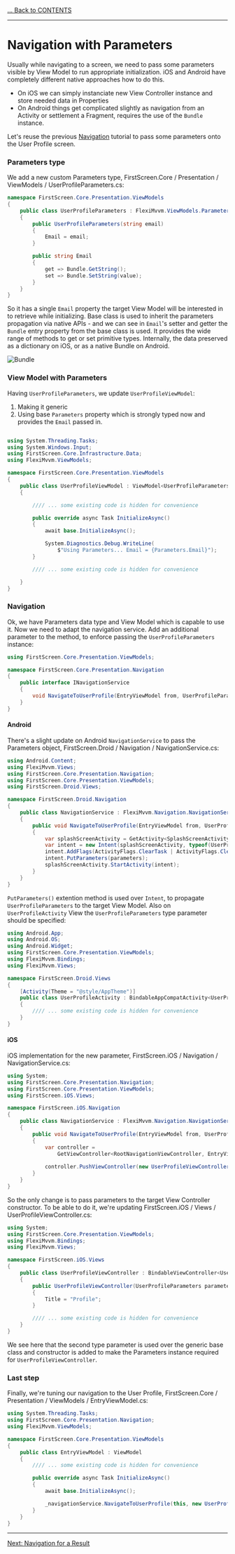 [... Back to CONTENTS](index.md)

---

# Navigation with Parameters

Usually while navigating to a screen, we need to pass some parameters visible by View Model to run appropriate initialization. iOS and Android have completely different native approaches how to do this.
- On iOS we can simply instanciate new View Controller instance and store needed data in Properties
- On Android things get complicated slightly as navigation from an Activity or settlement a Fragment, requires the use of the ``Bundle`` instance.

Let's reuse the previous [Navigation](001-introduction-03-navigation.md) tutorial to pass some parameters onto the User Profile screen.

### Parameters type

We add a new custom Parameters type, FirstScreen.Core / Presentation / ViewModels / UserProfileParameters.cs:

```cs
namespace FirstScreen.Core.Presentation.ViewModels
{
    public class UserProfileParameters : FlexiMvvm.ViewModels.Parameters
    {
        public UserProfileParameters(string email)
        {
            Email = email;
        }

        public string Email
        {
            get => Bundle.GetString();
            set => Bundle.SetString(value);
        }
    }
}
```

So it has a single ``Email`` property the target View Model will be interested in to retrieve while initializing. Base class is used to inherit the parameters propagation via native APIs - and we can see in ``Email``'s setter and getter the ``Bundle`` entry property from the base class is used. It provides the wide range of methods to get or set primitive types. Internally, the data preserved as a dictionary on iOS, or as a native Bundle on Android.

![Bundle](001-introduction-04-screen-with-parameters/010-bundle.png)

### View Model with Parameters

Having ``UserProfileParameters``, we update ``UserProfileViewModel``:
1. Making it generic
2. Using base ``Parameters`` property which is strongly typed now and provides the ``Email`` passed in.

```cs

using System.Threading.Tasks;
using System.Windows.Input;
using FirstScreen.Core.Infrastructure.Data;
using FlexiMvvm.ViewModels;

namespace FirstScreen.Core.Presentation.ViewModels
{
    public class UserProfileViewModel : ViewModel<UserProfileParameters>
    {

        //// ... some existing code is hidden for convenience

        public override async Task InitializeAsync()
        {
            await base.InitializeAsync();

            System.Diagnostics.Debug.WriteLine(
                $"Using Parameters... Email = {Parameters.Email}");
        }        

        //// ... some existing code is hidden for convenience

    }
}
```

### Navigation

Ok, we have Parameters data type and View Model which is capable to use it. Now we need to adapt the navigation service. Add an additional parameter to the method, to enforce passing the ``UserProfileParameters`` instance:

```cs
using FirstScreen.Core.Presentation.ViewModels;

namespace FirstScreen.Core.Presentation.Navigation
{
    public interface INavigationService
    {
        void NavigateToUserProfile(EntryViewModel from, UserProfileParameters parameters);
    }
}
```

#### Android

There's a slight update on Android ``NavigationService`` to pass the Parameters object, FirstScreen.Droid / Navigation / NavigationService.cs:

```cs
using Android.Content;
using FlexiMvvm.Views;
using FirstScreen.Core.Presentation.Navigation;
using FirstScreen.Core.Presentation.ViewModels;
using FirstScreen.Droid.Views;

namespace FirstScreen.Droid.Navigation
{
    public class NavigationService : FlexiMvvm.Navigation.NavigationService, INavigationService
    {
        public void NavigateToUserProfile(EntryViewModel from, UserProfileParameters parameters)
        {
            var splashScreenActivity = GetActivity<SplashScreenActivity, EntryViewModel>(from);
            var intent = new Intent(splashScreenActivity, typeof(UserProfileActivity));
            intent.AddFlags(ActivityFlags.ClearTask | ActivityFlags.ClearTop | ActivityFlags.NewTask);
            intent.PutParameters(parameters);
            splashScreenActivity.StartActivity(intent);
        }
    }
}

```

``PutParameters()`` extention method is used over ``Intent``, to propagate ``UserProfileParameters`` to the target View Model. Also on ``UserProfileActivity`` View the ``UserProfileParameters`` type parameter should be specified:

```cs
using Android.App;
using Android.OS;
using Android.Widget;
using FirstScreen.Core.Presentation.ViewModels;
using FlexiMvvm.Bindings;
using FlexiMvvm.Views;

namespace FirstScreen.Droid.Views
{
    [Activity(Theme = "@style/AppTheme")]
    public class UserProfileActivity : BindableAppCompatActivity<UserProfileViewModel, UserProfileParameters>
    {
        //// ... some existing code is hidden for convenience
    }
}
```

#### iOS

iOS implementation for the new parameter, FirstScreen.iOS / Navigation / NavigationService.cs:

```cs
using System;
using FirstScreen.Core.Presentation.Navigation;
using FirstScreen.Core.Presentation.ViewModels;
using FirstScreen.iOS.Views;

namespace FirstScreen.iOS.Navigation
{
    public class NavigationService : FlexiMvvm.Navigation.NavigationService, INavigationService
    {
        public void NavigateToUserProfile(EntryViewModel from, UserProfileParameters parameters)
        {
            var controller =
                GetViewController<RootNavigationViewController, EntryViewModel>(from);
                
            controller.PushViewController(new UserProfileViewController(parameters), false);
        }
    }
}
```

So the only change is to pass parameters to the target View Controller constructor. To be able to do it, we're updating FirstScreen.iOS / Views / UserProfileViewController.cs:

```cs
using System;
using FirstScreen.Core.Presentation.ViewModels;
using FlexiMvvm.Bindings;
using FlexiMvvm.Views;

namespace FirstScreen.iOS.Views
{
    public class UserProfileViewController : BindableViewController<UserProfileViewModel, UserProfileParameters>
    {
        public UserProfileViewController(UserProfileParameters parameters) : base(parameters)
        {
            Title = "Profile";
        }

        //// ... some existing code is hidden for convenience
    }
}

```

We see here that the second type parameter is used over the generic base class and constructor is added to make the Parameters instance required for ``UserProfileViewController``.

### Last step

Finally, we're tuning our navigation to the User Profile, FirstScreen.Core / Presentation / ViewModels / EntryViewModel.cs:

```cs
using System.Threading.Tasks;
using FirstScreen.Core.Presentation.Navigation;
using FlexiMvvm.ViewModels;

namespace FirstScreen.Core.Presentation.ViewModels
{
    public class EntryViewModel : ViewModel
    {
        //// ... some existing code is hidden for convenience

        public override async Task InitializeAsync()
        {
            await base.InitializeAsync();

            _navigationService.NavigateToUserProfile(this, new UserProfileParameters("example@icloud.com"));
        }
    }
}
```
---

[Next: Navigation for a Result](001-introduction-05-result.md)